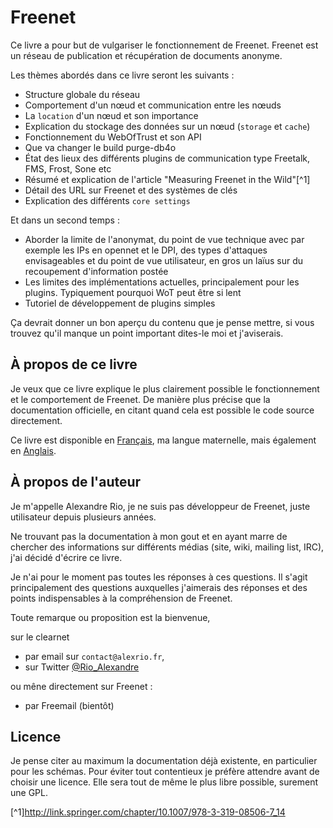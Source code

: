# Freenet

Ce livre a pour but de vulgariser le fonctionnement de Freenet. Freenet est un réseau de publication et récupération de documents anonyme.

Les thèmes abordés dans ce livre seront les suivants :
* Structure globale du réseau
* Comportement d'un nœud et communication entre les nœuds
* La `location` d'un nœud et son importance
* Explication du stockage des données sur un nœud (`storage` et `cache`)
* Fonctionnement du WebOfTrust et son API
* Que va changer le build purge-db4o
* État des lieux des différents plugins de communication type Freetalk, FMS, Frost, Sone etc
* Résumé et explication de l'article "Measuring Freenet in the Wild"[^1]
* Détail des URL sur Freenet et des systèmes de clés
* Explication des différents `core settings`

Et dans un second temps :
* Aborder la limite de l'anonymat, du point de vue technique avec par exemple les IPs en opennet et le DPI, des types d'attaques envisageables et du point de vue utilisateur, en gros un laïus sur du recoupement d'information postée
* Les limites des implémentations actuelles, principalement pour les plugins. Typiquement pourquoi WoT peut être si lent
* Tutoriel de développement de plugins simples

Ça devrait donner un bon aperçu du contenu que je pense mettre, si vous trouvez qu'il manque un point important dites-le moi et j'aviserais.

## À propos de ce livre

Je veux que ce livre explique le plus clairement possible le fonctionnement et le comportement de Freenet. De manière plus précise que la documentation officielle, en citant quand cela est possible le code source directement. 

Ce livre est disponible en [Français](http://alexandrerio.gitbooks.io/freenet-internals/content/fr/index.html), ma langue maternelle, mais également en [Anglais](http://alexandrerio.gitbooks.io/freenet-internals/content/en/index.html).

## À propos de l'auteur

Je m'appelle Alexandre Rio, je ne suis pas développeur de Freenet, juste utilisateur depuis plusieurs années.

Ne trouvant pas la documentation à mon gout et en ayant marre de chercher des informations sur différents médias (site, wiki, mailing list, IRC), j'ai décidé d'écrire ce livre.

Je n'ai pour le moment pas toutes les réponses à ces questions. Il s'agit principalement des questions auxquelles j'aimerais des réponses et des points indispensables à la compréhension de Freenet.

Toute remarque ou proposition est la bienvenue,

sur le clearnet
* par email sur `contact@alexrio.fr`,
* sur Twitter [@Rio_Alexandre](https://twitter.com/Rio_Alexandre)

ou mêne directement sur Freenet :
* par Freemail (bientôt)

## Licence

Je pense citer au maximum la documentation déjà existente, en particulier pour les schémas. Pour éviter tout contentieux je préfère attendre avant de choisir une licence. Elle sera tout de même le plus libre possible, surement une GPL.

[^1]http://link.springer.com/chapter/10.1007/978-3-319-08506-7_14
